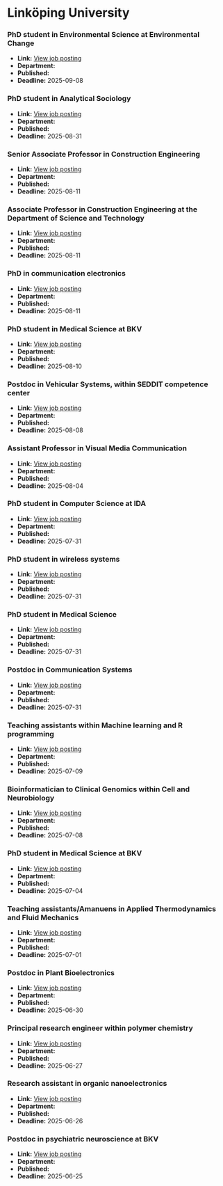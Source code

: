 # Linköping University

### PhD student in Environmental Science at Environmental Change
- **Link:** [View job posting](https://liu.se/en/work-at-liu/vacancies/27133)
- **Department:** 
- **Published:** 
- **Deadline:** 2025-09-08

### PhD student in Analytical Sociology
- **Link:** [View job posting](https://liu.se/en/work-at-liu/vacancies/27064)
- **Department:** 
- **Published:** 
- **Deadline:** 2025-08-31

### Senior Associate Professor in Construction Engineering
- **Link:** [View job posting](https://liu.se/en/work-at-liu/vacancies/26549)
- **Department:** 
- **Published:** 
- **Deadline:** 2025-08-11

### Associate Professor in Construction Engineering at the Department of Science and Technology
- **Link:** [View job posting](https://liu.se/en/work-at-liu/vacancies/26631)
- **Department:** 
- **Published:** 
- **Deadline:** 2025-08-11

### PhD in communication electronics
- **Link:** [View job posting](https://liu.se/en/work-at-liu/vacancies/27079)
- **Department:** 
- **Published:** 
- **Deadline:** 2025-08-11

### PhD student in Medical Science at BKV
- **Link:** [View job posting](https://liu.se/en/work-at-liu/vacancies/27095)
- **Department:** 
- **Published:** 
- **Deadline:** 2025-08-10

### Postdoc in Vehicular Systems, within SEDDIT competence center
- **Link:** [View job posting](https://liu.se/en/work-at-liu/vacancies/27074)
- **Department:** 
- **Published:** 
- **Deadline:** 2025-08-08

### Assistant Professor in Visual Media Communication
- **Link:** [View job posting](https://liu.se/en/work-at-liu/vacancies/27155)
- **Department:** 
- **Published:** 
- **Deadline:** 2025-08-04

### PhD student in Computer Science at IDA
- **Link:** [View job posting](https://liu.se/en/work-at-liu/vacancies/26793)
- **Department:** 
- **Published:** 
- **Deadline:** 2025-07-31

### PhD student in wireless systems
- **Link:** [View job posting](https://liu.se/en/work-at-liu/vacancies/27037)
- **Department:** 
- **Published:** 
- **Deadline:** 2025-07-31

### PhD student in Medical Science
- **Link:** [View job posting](https://liu.se/en/work-at-liu/vacancies/27062)
- **Department:** 
- **Published:** 
- **Deadline:** 2025-07-31

### Postdoc in Communication Systems
- **Link:** [View job posting](https://liu.se/en/work-at-liu/vacancies/27084)
- **Department:** 
- **Published:** 
- **Deadline:** 2025-07-31

### Teaching assistants within Machine learning and R programming
- **Link:** [View job posting](https://liu.se/en/work-at-liu/vacancies/27107)
- **Department:** 
- **Published:** 
- **Deadline:** 2025-07-09

### Bioinformatician to Clinical Genomics within Cell and Neurobiology
- **Link:** [View job posting](https://liu.se/en/work-at-liu/vacancies/27100)
- **Department:** 
- **Published:** 
- **Deadline:** 2025-07-08

### PhD student in Medical Science at BKV
- **Link:** [View job posting](https://liu.se/en/work-at-liu/vacancies/27080)
- **Department:** 
- **Published:** 
- **Deadline:** 2025-07-04

### Teaching assistants/Amanuens in Applied Thermodynamics and Fluid Mechanics
- **Link:** [View job posting](https://liu.se/en/work-at-liu/vacancies/27075)
- **Department:** 
- **Published:** 
- **Deadline:** 2025-07-01

### Postdoc in Plant Bioelectronics
- **Link:** [View job posting](https://liu.se/en/work-at-liu/vacancies/27038)
- **Department:** 
- **Published:** 
- **Deadline:** 2025-06-30

### Principal research engineer within polymer chemistry
- **Link:** [View job posting](https://liu.se/en/work-at-liu/vacancies/27121)
- **Department:** 
- **Published:** 
- **Deadline:** 2025-06-27

### Research assistant in organic nanoelectronics
- **Link:** [View job posting](https://liu.se/en/work-at-liu/vacancies/27085)
- **Department:** 
- **Published:** 
- **Deadline:** 2025-06-26

### Postdoc in psychiatric neuroscience at BKV
- **Link:** [View job posting](https://liu.se/en/work-at-liu/vacancies/27044)
- **Department:** 
- **Published:** 
- **Deadline:** 2025-06-25

